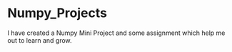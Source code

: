 # Numpy_Projects
I have created a Numpy Mini Project and some assignment which help me out to learn and grow. 
